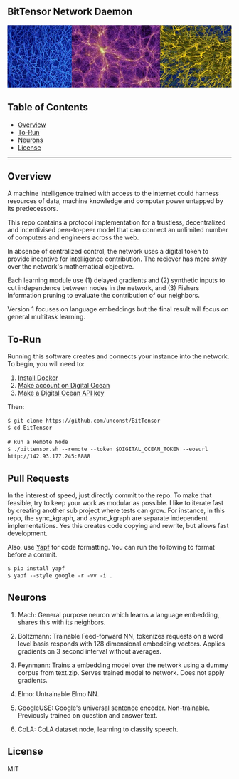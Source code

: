 ## BitTensor Network Daemon

<img src="assets/mycellium.jpeg" width="1000" />

## Table of Contents

- [Overview](#overview)
- [To-Run](#to-run)
- [Neurons](#neurons)
- [License](#license)

---

## Overview

A machine intelligence trained with access to the internet could harness resources of data, machine knowledge and computer power untapped by its predecessors.

This repo contains a protocol implementation for a trustless, decentralized and incentivised peer-to-peer model that can connect an unlimited number of computers and engineers across the web.

In absence of centralized control, the network uses a digital token to provide incentive for intelligence contribution. The reciever has more sway over the network's mathematical objective.

Each learning module use (1) delayed gradients and (2) synthetic inputs to cut independence between nodes in the network, and (3) Fishers Information pruning to evaluate the contribution of our neighbors.

Version 1 focuses on language embeddings but the final result will focus on general multitask learning.

## To-Run

Running this software creates and connects your instance into the network. To begin, you will need to:

1. [Install Docker](https://docs.docker.com/install/)
1. [Make account on Digital Ocean](https://www.digitalocean.com/)
1. [Make a Digital Ocean API key](https://cloud.digitalocean.com/account/api/tokens)

Then:

```
$ git clone https://github.com/unconst/BitTensor
$ cd BitTensor

# Run a Remote Node
$ ./bittensor.sh --remote --token $DIGITAL_OCEAN_TOKEN --eosurl http://142.93.177.245:8888
```

## Pull Requests

In the interest of speed, just directly commit to the repo. To make that feasible, try to keep your work as modular as possible. I like to iterate fast by creating another sub project where tests can grow. For instance, in this repo, the sync_kgraph, and async_kgraph are separate independent implementations. Yes this creates code copying and rewrite, but allows fast development.

Also, use [Yapf](https://github.com/google/yapf) for code formatting. You can run the following to format before a commit.
```
$ pip install yapf
$ yapf --style google -r -vv -i .
```

## Neurons

1. Mach: General purpose neuron which learns a language embedding, shares this with its neighbors.

1. Boltzmann: Trainable Feed-forward NN, tokenizes requests on a word level basis responds with 128 dimensional embedding vectors. Applies gradients on 3 second interval without averages.

1. Feynmann: Trains a embedding model over the network using a dummy corpus from text.zip. Serves trained model to network. Does not apply gradients.

1. Elmo: Untrainable Elmo NN.

1. GoogleUSE: Google's universal sentence encoder. Non-trainable. Previously trained on question and answer text.

1. CoLA: CoLA dataset node, learning to classify speech.

## License

MIT
